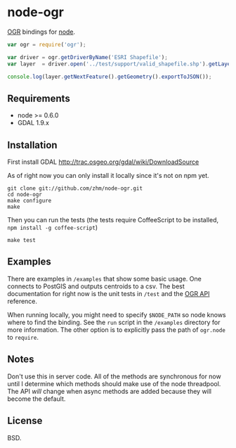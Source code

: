 # node-ogr

[OGR](http://www.gdal.org/ogr) bindings for [node](http://nodejs.org).

```js
var ogr = require('ogr');

var driver = ogr.getDriverByName('ESRI Shapefile');
var layer  = driver.open('../test/support/valid_shapefile.shp').getLayer(0);

console.log(layer.getNextFeature().getGeometry().exportToJSON());
```

## Requirements
* node >= 0.6.0
* GDAL 1.9.x

## Installation

First install GDAL http://trac.osgeo.org/gdal/wiki/DownloadSource

As of right now you can only install it locally since it's not on npm yet.

    git clone git://github.com/zhm/node-ogr.git
    cd node-ogr
    make configure
    make

Then you can run the tests (the tests require CoffeeScript to be installed, `npm install -g coffee-script`)

    make test

## Examples

There are examples in `/examples` that show some basic usage. One connects to PostGIS and outputs centroids to a csv.
The best documentation for right now is the unit tests in `/test` and the [OGR API](http://www.gdal.org/ogr/ogr__api_8h.html) reference.

When running locally, you might need to specify `$NODE_PATH` so node knows where to find the binding. See the `run` script in
the `/examples` directory for more information. The other option is to explicitly pass the path of `ogr.node` to `require`.

## Notes

Don't use this in server code. All of the methods are synchronous for now until I determine which methods should make
use of the node threadpool. The API *will* change when async methods are added because they will become the default.

## License

BSD.


